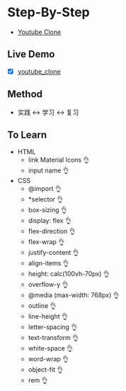 # Step-By-Step
- [Youtube Clone](https://www.freecodecamp.org/news/how-to-build-a-website-with-html-and-css-step-by-step/)

## Live Demo
- [x] [youtube_clone](https://eryisan.github.io/youtube_clone/index.html)

## Method
- 实践 ↔ 学习 ↔ 复习

## To Learn 
- HTML
  - link Material Icons 👌
  - input name 👌
- CSS
  - @import 👌
  - *selector 👌
  - box-sizing 👌
  - display: flex 👌
  - flex-direction 👌
  - flex-wrap  👌
  - justify-content 👌
  - align-items 👌
  - height: calc(100vh-70px) 👌
  - overflow-y 👌
  - @media (max-width: 768px) 👌
  - outline 👌
  - line-height 👌
  - letter-spacing 👌
  - text-transform 👌
  - white-space 👌
  - word-wrap 👌
  - object-fit 👌
  - rem 👌 
